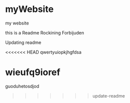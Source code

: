 # myWebsite
my website

this is a Readme
Rockining Forbijuden

Updating readme

<<<<<<< HEAD
qwertyuiopkjhgfdsa

wieufq9ioref
=======
guoduhetosdjod
>>>>>>> update-readme
